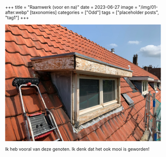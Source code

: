 +++
title = "Raamwerk (voor en na)"
date = 2023-06-27
image = "/img/01-after.webp"
[taxonomies]
categories = ["Odd"]
tags = ["placeholder posts", "tag1"]
+++

![](./img/01-before.webp)

Ik heb vooral van deze genoten. Ik denk dat het ook mooi is geworden!